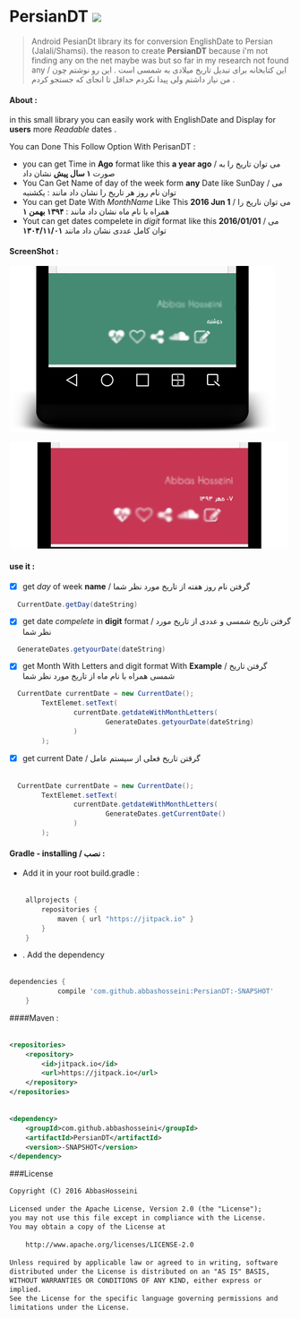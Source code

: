 # PersianDT [![](https://jitpack.io/v/abbashosseini/PersianDT.svg)](https://jitpack.io/#abbashosseini/PersianDT)
>Android PesianDt library its for conversion EnglishDate to Persian (Jalali/Shamsi). the reason to create **PersianDT** because i'm not finding any on the net maybe was but so far in my research not found any  /
>این کتابخانه برای تبدیل تاریخ میلادی به  شمسی  است . این رو نوشتم چون من نیاز داشتم ولی پیدا نکردم حداقل تا انجای که جستجو کردم .

#### About :

in this small library you can easily work with EnglishDate and Display for **users** more _Readable_ dates  .

You can Done This Follow Option With PerisanDT :

* you can get Time in **Ago** format like this **a year ago** / می توان تاریخ را به صورت **۱ سال پیش** نشان داد
* You Can Get Name of day of the week form **any** Date like SunDay / می توان نام روز هر تاریخ را نشان داد مانند : یکشنبه
* You can get Date With _MonthName_ Like This **2016 Jun 1** / می توان ناریخ را همراه با نام ماه نشان داد مانند : **۱۳۹۴ بهمن ۱**
* Yout can get dates compelete in _digit_ format like this **2016/01/01** / می توان کامل عددی نشان داد مانند **۱۳۰۴/۱۱/۰۱**

#### ScreenShot :

![Image of PerisanDT](https://github.com/abbashosseini/PersianDT/blob/master/ScreenShots/2016-02-07-013831.png)


![Image of PerisanDT](https://github.com/abbashosseini/PersianDT/blob/master/ScreenShots/2016-02-07-014243.png)

#### use it :

- [x] get _day_ of week **name** / گرفتن نام روز هفته از تاریخ مورد نظر شما

```java
  CurrentDate.getDay(dateString)
````

- [x] get date _compelete_ in **digit** format  / گرفتن تاریخ شمسی و عددی از تاریخ مورد نظر شما

```java
  GenerateDates.getyourDate(dateString)
````

- [x] get Month With Letters and digit format With **Example** / گرفتن تاریخ شمسی همراه با نام ماه  از تاریخ مورد نظر شما
```java
  CurrentDate currentDate = new CurrentDate();
        TextElemet.setText(
                currentDate.getdateWithMonthLetters(
                        GenerateDates.getyourDate(dateString)
                )
        );
````

- [x] get current Date  / گرقتن تاریخ فعلی از سیستم عامل

```java

  CurrentDate currentDate = new CurrentDate();
        TextElemet.setText(
                currentDate.getdateWithMonthLetters(
                        GenerateDates.getCurrentDate()
                )
        );
````
#### Gradle - installing / نصب :

* Add it in your root build.gradle :

```gradle

	allprojects {
		repositories {
			maven { url "https://jitpack.io" }
		}
	}

```
* . Add the dependency


```gradle

dependencies {
	        compile 'com.github.abbashosseini:PersianDT:-SNAPSHOT'
	}

```

####Maven :

```xml

<repositories>
	<repository>
	    <id>jitpack.io</id>
	    <url>https://jitpack.io</url>
	</repository>
</repositories>
```
```xml

<dependency>
    <groupId>com.github.abbashosseini</groupId>
    <artifactId>PersianDT</artifactId>
    <version>-SNAPSHOT</version>
</dependency>

```


###License

	Copyright (C) 2016 AbbasHosseini
	
	Licensed under the Apache License, Version 2.0 (the "License");
	you may not use this file except in compliance with the License.
	You may obtain a copy of the License at
	
	    http://www.apache.org/licenses/LICENSE-2.0
	
	Unless required by applicable law or agreed to in writing, software
	distributed under the License is distributed on an "AS IS" BASIS,
	WITHOUT WARRANTIES OR CONDITIONS OF ANY KIND, either express or implied.
	See the License for the specific language governing permissions and
	limitations under the License.

